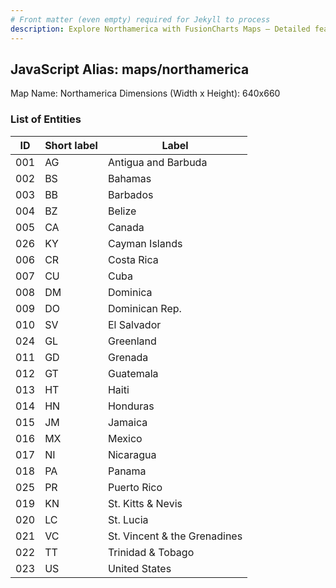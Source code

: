 ```yaml
---
# Front matter (even empty) required for Jekyll to process
description: Explore Northamerica with FusionCharts Maps – Detailed features for seamless integration. Try now & enhance your data visualization today! 
---
```


## JavaScript Alias: maps/northamerica

Map Name: Northamerica
Dimensions (Width x Height): 640x660





### List of Entities

ID | Short label | Label
---|---|---|
001|AG|Antigua and Barbuda
002|BS|Bahamas
003|BB|Barbados
004|BZ|Belize
005|CA|Canada
026|KY|Cayman Islands
006|CR|Costa Rica
007|CU|Cuba
008|DM|Dominica
009|DO|Dominican Rep.
010|SV|El Salvador
024|GL|Greenland
011|GD|Grenada
012|GT|Guatemala
013|HT|Haiti
014|HN|Honduras
015|JM|Jamaica
016|MX|Mexico
017|NI|Nicaragua
018|PA|Panama
025|PR|Puerto Rico
019|KN|St. Kitts & Nevis
020|LC|St. Lucia
021|VC|St. Vincent & the Grenadines
022|TT|Trinidad & Tobago
023|US|United States

